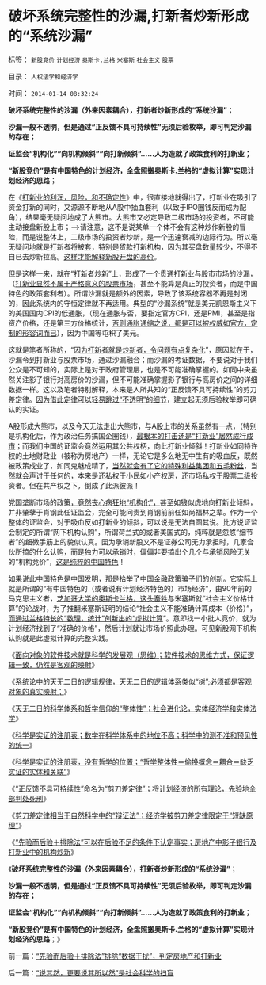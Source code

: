 # 破坏系统完整性的沙漏,打新者炒新形成的“系统沙漏”

标签： `新股竞价` `计划经济` `奥斯卡.兰格` `米塞斯` `社会主义` `股票` 

目录： `人权法学和经济学`

时间： `2014-01-14 08:32:24`

**破坏系统完整性的沙漏（外来因素耦合），打新者炒新形成的“系统沙漏”**；

**沙漏一般不透明，但是通过“正反馈不具可持续性”无须后验枚举，即可判定沙漏的存在；**

**证监会“机构化”“向机构倾斜”“向打新倾斜”……人为造就了政策食利的打新业；**

**“新股竞价”是有中国特色的计划经济，全盘照搬奥斯卡.兰格的“虚拟计算”实现计划经济的思路**；

在《[打新业的利润，风险，和不确定性](../../../2014/1/10/除非市值配合的权证和“三高IPO”，否则大熊市无法避免；.md)》中，很直接地就得出了，打新业在吸引了资金打新的同时，又源源不断地从A股中抽血套利（以致于IPO圈钱反而成为配角），结果毫无疑问地成了大熊市。大熊市又必定导致二级市场的投资者，不可能主动接盘新股上市；——>请注意，这不是说某单一个体不会有这种炒作新股的冒险，而是说整体上，二级市场的投资者炒新，是一个迅速衰减的边际行为。所以毫无疑问地就是打新者将被套，特别是贷款打新机构，因为其买盘数量较少，不得不自已去炒新拉高。[这样才能解释新股开盘的高价](../../../2014/1/7/机构抵押市值融资打新的逻辑和推论.md)。

但是这样一来，就在“打新者炒新”上，形成了一个贯通打新业与股市市场的沙漏，（[打新业显然不属于严格意义的股票市场](../../../2011/7/8/股神骂新股，发行管制的腐败；.md)，甚至不能算是真正的投资者，而是中国特色的政策套利者）。所谓沙漏就是额外的因素，导致了该系统容器不再是封闭的，因此系统内的守恒定律就不再适用。典型的“沙漏系统”就是美元凯恩斯主义下的美国国内CPI的低通胀，（现在通胀与否，要指定官方CPI，还是PMI，甚至是指资产价格，还是第三方价格统计，[否则通胀通缩之说，都是可以被权威如官方，定制的形容词而已](../../../2012/7/24/金融垄断才会造成“生产过剩”和有含意的通货膨胀.md)），因为中国等屯积了美元。

这就是笔者所称的，“[因为打新者就是炒新者，令问题有点复杂化](../../../2014/1/10/除非市值配合的权证和“三高IPO”，否则大熊市无法避免；.md)”，原因就在于，沙漏令到打新业与股票市场，通过沙漏融合；而沙漏的考证数据，不要说对于我们公众是不可知的，实际上是对于政府管理层，也是不可能准确掌握的。如同中央虽然关注影子银行对高房价的沙漏，但不可能准确掌握影子银行与高房价之间的详细数据一样。这以及笔者特别解释，本来是人所共知的“正反馈不具可持续性”的剪刀差定律。[因为借此定律可以轻易跳过“不透明”的细节](../../../2010/4/22/大历史观研究历史的七个步骤.md)，建立起无须后验枚举即可确认的实证。

A股形成大熊市，以及今天无法走出大熊市，与A股上市的关系虽然有一点，（特别是机构化后，作为政治任务搞国企圈钱），[最根本的打击还是“打新业”居然成行成市](../../../2013/12/2/IPO不是利空，限制新股高价承销，才是利空.md)；而我们中国的证监会竟然运用其公共权柄，向此打新业倾斜！打新业如同特许权的土地财政业（被称为房地产）一样，无论它是多么地无中生有的吸血反，既然被政策成业了，如同鬼魅成精了，[当然就会有了它的特殊利益集团和五毛粉丝](../../../2012/1/9/攻击新股市场化的人!罪恶滔天！.md)，当然就会声讨于任何的，本来是还私权于小民如小产权房，还市场私权于股票二级投资者。但在共产权之下，倒成了此派彼派！

党国垄断市场的政策[，竟然丧心病狂地“机构化”，](../../../2013/10/29/流动性定律对中国股市的两个先验结论.md)甚至如狼似虎地向打新业倾斜，并非肇孽于肖钢此任证监会，完全可能问责到肖钢前前任如尚福林之辈。作为一个整体的证监会，对于吸血反如打新业的倾斜，可以说是无法自圆其说。比方说证监会制定的所谓“网下机构认购”，所谓荷兰式的或者美国式的，纯粹就是忽悠“细节者”的细微手筋上的貌似认真。因为承销新股又不是证券公司无力承担时，几家合伙所搞的什么认购，而是独力可以承销时，偏偏非要搞出个几个与承销风险无关的“机构竞价”，[这是纯粹的中国特色](../../../2012/7/12/有特色的“国际接轨”都是公害知识分子鼓吹的.md)！

如果说此中国特色是中国发明，那是抬举了中国金融政策骗子们的创新。它实际上就是所谓的“有中国特色的（或者说有计划经济特色的）市场经济”，由90年前的马克思主义者，[芝加哥大学的奥斯卡兰格，这头畜牲](../../../2011/2/3/计划经济内核数学理性主义，米塞斯“社会主义不可运作”和兰格.md)与米塞斯就“社会主义价格计算”的论战时，为了推翻米塞斯证明的结论“社会主义不能准确计算成本（价格）”，[而通过兰格特长的“数理，统计”创新出的“虚拟计算](../../../2012/3/8/市场经济的自由，计划经济的许可证.md)”。意即找一小批人竞价，就为计划经济找到了“准确的价格”，然后计划就让市场价照此办理。可见新股网下机构认购就是此虚拟计算的完整实践。

《[面向对象的软件技术就是科学的发展观（思维）；软件技术的思维方式，保证逻辑一致，仍然是客观的映射](../../../2012/3/14/面向对象的“科学发展观”.md)》

《[系统论中的天无二日的逻辑规律，天无二日的逻辑体系类似“树”;必须都是客观对象的真实映射；](../../../2012/3/14/系统论,进化论和信息系统.md)》

《[天无二日的科学体系和哲学信仰的“整体性”；社会进化论，实体经济学和实体法学](../../../2012/3/14/天无二日的科学和哲学信仰的“整体性”.md)》

《[科学是实证的注册表；数学在科学体系中的地位不高；科学中的测不准和预见性的统一](../../../2012/3/15/科学是实证的注册表，数学不是必要的；.md)》

《[科学是实证的注册表，没有哲学的位置；“哲学整体性＝偷换概念＝耦合＝缺乏实证的实体和关联”](../../../2012/3/15/科学中没有哲学的位置；信仰的位置在那里？.md)》

《[“正反馈不具可持续性”命名为“剪刀差定律”；将计划经济的所有理论，先验地全部判处死刑](../../../2014/1/14/系统论的“正反馈不具可持续性”命名为“剪刀差定律”.md)》

《[剪刀差定律相当于自然科学中的“辩证法”；经济学被剪刀差定律限定于“短缺原理”](../../../2014/1/14/研究“社会可持续性”的经济学，被剪刀差限定于“短缺原理”.md)》

《[“先验而后验＋排除法”可以在后验不足的条件下认定事实；房地产中影子银行及打新业中的机构炒新](../../../2014/1/14/“先验而后验＋排除法”排除“数据干扰”，判定房地产和打新业.md)》

《**破坏系统完整性的沙漏（外来因素耦合），打新者炒新形成的“系统沙漏”**；

**沙漏一般不透明，但是通过“正反馈不具可持续性”无须后验枚举，即可判定沙漏的存在；**

**证监会“机构化”“向机构倾斜”“向打新倾斜”……人为造就了政策食利的打新业；**

**“新股竞价”是有中国特色的计划经济，全盘照搬奥斯卡.兰格的“虚拟计算”实现计划经济的思路**；》



前一篇：[“先验而后验＋排除法”排除“数据干扰”，判定房地产和打新业](../../../2014/1/14/“先验而后验＋排除法”排除“数据干扰”，判定房地产和打新业.md)

后一篇：[“说其然，更要说其所以然”是社会科学的扫盲](../../../2014/1/14/“说其然，更要说其所以然”是社会科学的扫盲.md)